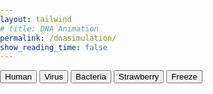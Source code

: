 ```yaml
---
layout: tailwind
# title: DNA Animation
permalink: /dnasimulation/
show_reading_time: false
---
```


<head>
  <meta charset="UTF-8">
  <title>DNA Animation</title>
  <meta name="viewport" content="width=device-width, initial-scale=1.0">
  <script src="https://cdn.tailwindcss.com"></script>
  <style>
    body, html {
      margin: 0;
      padding: 0;
      overflow: hidden;
    }
  </style>
</head>
<body class="bg-black text-white">

<!-- Buttons -->
<div class="absolute bottom-10 left-10 z-10 flex flex-col gap-4">
  <button onclick="changeSequence('human')" class="p-3 bg-indigo-600 hover:bg-indigo-700 text-white rounded-lg shadow-md transition duration-300">Human</button>
  <button onclick="changeSequence('virus')" class="p-3 bg-indigo-600 hover:bg-indigo-700 text-white rounded-lg shadow-md transition duration-300">Virus</button>
  <button onclick="changeSequence('bacteria')" class="p-3 bg-indigo-600 hover:bg-indigo-700 text-white rounded-lg shadow-md transition duration-300">Bacteria</button>
  <button onclick="changeSequence('strawberry')" class="p-3 bg-indigo-600 hover:bg-indigo-700 text-white rounded-lg shadow-md transition duration-300">Strawberry</button>
  <button id="freezeButton" onclick="toggleFreeze()" class="p-3 bg-gray-700 hover:bg-gray-800 text-white rounded-lg shadow-md transition duration-300">Freeze</button>
</div>

<!-- Canvas -->
<canvas id="dnaCanvas" class="absolute top-0 left-0 w-full h-full"></canvas>

<script>
  const canvas = document.getElementById('dnaCanvas');
  const ctx = canvas.getContext('2d');
  const WIDTH = window.innerWidth;
  const HEIGHT = window.innerHeight;
  canvas.width = WIDTH;
  canvas.height = HEIGHT;

  let isFrozen = false;
  let angleOffset = 0;
  const baseSpacing = 40;
  const amplitude = 100;
  const speed = 0.02;

  const complements = { 'A': 'T', 'T': 'A', 'C': 'G', 'G': 'C' };
  const baseColors = {
    'A': '#99ff99',
    'T': '#66b2ff',
    'C': '#ffff99',
    'G': '#ff6666'
  };

  const sequences = {
    'human': "ATGCGTACGTTGACCTAGGCTAACCGTTCAGC",
    'virus': "TTAAGCGGCTGACCGAATTCCGGTAGCTTAGG",
    'bacteria': "GCTTAGGCCAATCGTTAAGGCCGATCCTAGGT",
    'strawberry': "ATGGTGAGCTCAGTTGGTGACCTGAGGCTTCA"
  };

  let currentSequence = sequences['human'];

  function toggleFreeze() {
    isFrozen = !isFrozen;
    document.getElementById('freezeButton').textContent = isFrozen ? 'Unfreeze' : 'Freeze';
  }

  function changeSequence(sequence) {
    currentSequence = sequences[sequence];
    angleOffset = 0;
  }

  function drawBasePairLine(x1, y, x2, y2) {
    ctx.strokeStyle = 'white';
    ctx.lineWidth = 4;
    ctx.beginPath();
    ctx.moveTo(x1, y);
    ctx.lineTo(x2, y2);
    ctx.stroke();
  }

  function animateDNA() {
    ctx.clearRect(0, 0, WIDTH, HEIGHT);
    const centerX = WIDTH / 2;

    if (!isFrozen) {
      for (let i = 0; i < currentSequence.length; i++) {
        const angle = i * 0.4 + angleOffset;
        const y = 100 + i * baseSpacing;
        const x1 = centerX + amplitude * Math.sin(angle);
        const x2 = centerX - amplitude * Math.sin(angle);

        const base1 = currentSequence[i];
        const base2 = complements[base1];

        // White connecting line
        drawBasePairLine(x1, y, x2, y);

        // Colored nucleotide dots
        ctx.beginPath();
        ctx.arc(x1, y, 8, 0, Math.PI * 2);
        ctx.fillStyle = baseColors[base1];
        ctx.fill();

        ctx.beginPath();
        ctx.arc(x2, y, 8, 0, Math.PI * 2);
        ctx.fillStyle = baseColors[base2];
        ctx.fill();
      }
    } else {
      const ladderX = centerX;
      for (let i = 0; i < currentSequence.length; i++) {
        const y = 100 + i * baseSpacing;
        const base1 = currentSequence[i];
        const base2 = complements[base1];

        // White bar
        ctx.fillStyle = 'white';
        ctx.fillRect(ladderX - 50, y - 4, 100, 8);

        // White rung
        drawBasePairLine(ladderX - 50, y, ladderX + 50, y);

        // Colored dots
        ctx.beginPath();
        ctx.arc(ladderX - 55, y, 8, 0, Math.PI * 2);
        ctx.fillStyle = baseColors[base1];
        ctx.fill();

        ctx.beginPath();
        ctx.arc(ladderX + 55, y, 8, 0, Math.PI * 2);
        ctx.fillStyle = baseColors[base2];
        ctx.fill();
      }
    }

    angleOffset += speed;
    requestAnimationFrame(animateDNA);
  }

  animateDNA();
</script>
</body>
</html>
